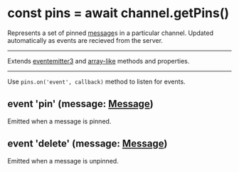 # const pins = await channel.getPins()
Represents a set of pinned [message](message.md)s in a particular channel. Updated automatically as events are recieved from the server.

---

Extends [eventemitter3](https://npm.im/eventemitter3) and [array-like](array-like.md) methods and properties.

---

Use `pins.on('event', callback)` method to listen for events.

## event 'pin' (message: [Message](message.md))
Emitted when a message is pinned.

## event 'delete' (message: [Message](message.md))
Emitted when a message is unpinned.

